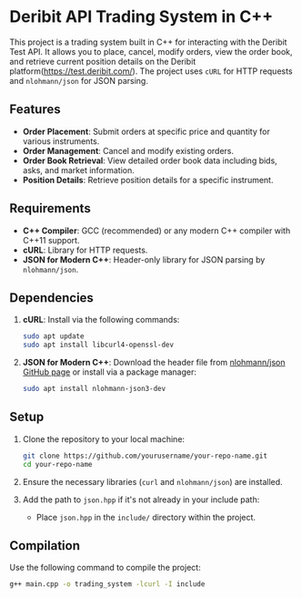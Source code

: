 # Deribit API Trading System in C++

This project is a trading system built in C++ for interacting with the Deribit Test API. It allows you to place, cancel, modify orders, view the order book, and retrieve current position details on the Deribit platform(https://test.deribit.com/). The project uses `cURL` for HTTP requests and `nlohmann/json` for JSON parsing.

## Features

- **Order Placement**: Submit orders at specific price and quantity for various instruments.
- **Order Management**: Cancel and modify existing orders.
- **Order Book Retrieval**: View detailed order book data including bids, asks, and market information.
- **Position Details**: Retrieve position details for a specific instrument.

## Requirements

- **C++ Compiler**: GCC (recommended) or any modern C++ compiler with C++11 support.
- **cURL**: Library for HTTP requests.
- **JSON for Modern C++**: Header-only library for JSON parsing by `nlohmann/json`.

## Dependencies

1. **cURL**: Install via the following commands:
    ```bash
    sudo apt update
    sudo apt install libcurl4-openssl-dev
    ```

2. **JSON for Modern C++**: Download the header file from [nlohmann/json GitHub page](https://github.com/nlohmann/json) or install via a package manager:
    ```bash
    sudo apt install nlohmann-json3-dev
    ```

## Setup

1. Clone the repository to your local machine:
    ```bash
    git clone https://github.com/yourusername/your-repo-name.git
    cd your-repo-name
    ```

2. Ensure the necessary libraries (`curl` and `nlohmann/json`) are installed.

3. Add the path to `json.hpp` if it's not already in your include path:
    - Place `json.hpp` in the `include/` directory within the project.

## Compilation

Use the following command to compile the project:

```bash
g++ main.cpp -o trading_system -lcurl -I include
